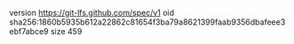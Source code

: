 version https://git-lfs.github.com/spec/v1
oid sha256:1860b5935b612a22862c81654f3ba79a8621399faab9356dbafeee3ebf7abce9
size 459
